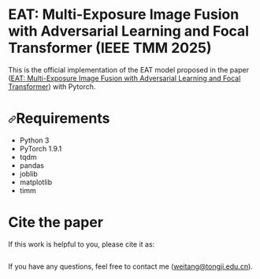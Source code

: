 # EAT: Multi-Exposure Image Fusion with Adversarial Learning and Focal Transformer (IEEE TMM 2025)

This is the official implementation of the EAT model proposed in the paper ([EAT: Multi-Exposure Image Fusion with Adversarial Learning and Focal Transformer]([https://ieeexplore.ieee.org/document/9834137](https://ieeexplore.ieee.org/document/10856743))) with Pytorch.

<h1 dir="auto"><a id="user-content-requirements" class="anchor" aria-hidden="true" href="#requirements"><svg class="octicon octicon-link" viewBox="0 0 16 16" version="1.1" width="16" height="16" aria-hidden="true"><path fill-rule="evenodd" d="M7.775 3.275a.75.75 0 001.06 1.06l1.25-1.25a2 2 0 112.83 2.83l-2.5 2.5a2 2 0 01-2.83 0 .75.75 0 00-1.06 1.06 3.5 3.5 0 004.95 0l2.5-2.5a3.5 3.5 0 00-4.95-4.95l-1.25 1.25zm-4.69 9.64a2 2 0 010-2.83l2.5-2.5a2 2 0 012.83 0 .75.75 0 001.06-1.06 3.5 3.5 0 00-4.95 0l-2.5 2.5a3.5 3.5 0 004.95 4.95l1.25-1.25a.75.75 0 00-1.06-1.06l-1.25 1.25a2 2 0 01-2.83 0z"></path></svg></a>Requirements</h1>
<ul dir="auto">
<li>Python 3</li>
<li>PyTorch 1.9.1</li>
<li>tqdm</li>
<li>pandas</li>
<li>joblib</li>
<li>matplotlib</li>
<li>timm</li>
</ul>


# Cite the paper
If this work is helpful to you, please cite it as:</p>
<div class="snippet-clipboard-content notranslate position-relative overflow-auto" data-snippet-clipboard-copy-content="@ARTICLE{Tang_2025_EAT,
  author={Tang, Wei and He, Fazhi},
  journal={IEEE Transactions on Multimedia}, 
  title={EAT: Multi-Exposure Image Fusion with Adversarial Learning and Focal Transformer}, 
  year={2025},
  volume={}, 
  number={},
  pages={5413-5428},
  doi={10.1109/TMM.2025.3535390}}"><pre class="notranslate"><code@ARTICLE{Tang_2025_EAT,
  author={Tang, Wei and He, Fazhi},
  journal={IEEE Transactions on Multimedia}, 
  title={EAT: Multi-Exposure Image Fusion with Adversarial Learning and Focal Transformer}, 
  year={2025},
  volume={}, 
  number={},
  pages={5413-5428},
  doi={10.1109/TMM.2025.3535390}}
</code></pre></div>

If you have any questions,  feel free to contact me (<a href="mailto:weitang@tongji.edu.cn">weitang@tongji.edu.cn</a>).
